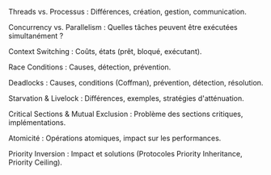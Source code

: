 Threads vs. Processus : Différences, création, gestion, communication.

Concurrency vs. Parallelism : Quelles tâches peuvent être exécutées simultanément ?

Context Switching : Coûts, états (prêt, bloqué, exécutant).

Race Conditions : Causes, détection, prévention.

Deadlocks : Causes, conditions (Coffman), prévention, détection, résolution.

Starvation & Livelock : Différences, exemples, stratégies d'atténuation.

Critical Sections & Mutual Exclusion : Problème des sections critiques, implémentations.

Atomicité : Opérations atomiques, impact sur les performances.

Priority Inversion : Impact et solutions (Protocoles Priority Inheritance, Priority Ceiling).

